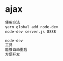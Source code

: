 # ajax

```markdown
使用方法
yarn global add node-dev
node-dev server.js 8888

node-dev
工具
能够自动重启
方便开发
```

